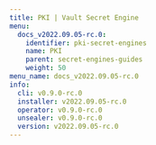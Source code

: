```yaml
---
title: PKI | Vault Secret Engine
menu:
  docs_v2022.09.05-rc.0:
    identifier: pki-secret-engines
    name: PKI
    parent: secret-engines-guides
    weight: 50
menu_name: docs_v2022.09.05-rc.0
info:
  cli: v0.9.0-rc.0
  installer: v2022.09.05-rc.0
  operator: v0.9.0-rc.0
  unsealer: v0.9.0-rc.0
  version: v2022.09.05-rc.0
---
```


